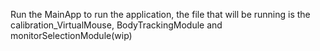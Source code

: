 Run the MainApp to run the application, the file that will be running is the calibration_VirtualMouse, BodyTrackingModule and monitorSelectionModule(wip)
